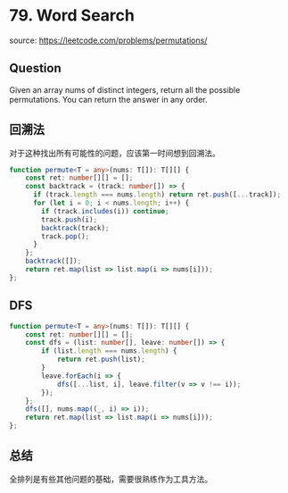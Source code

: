 # 79. Word Search

source: <https://leetcode.com/problems/permutations/>

## Question

Given an array nums of distinct integers, return all the possible permutations. You can return the answer in any order.

## 回溯法

对于这种找出所有可能性的问题，应该第一时间想到回溯法。

```ts
function permute<T = any>(nums: T[]): T[][] {
    const ret: number[][] = [];
    const backtrack = (track: number[]) => {
      if (track.length === nums.length) return ret.push([...track]);
      for (let i = 0; i < nums.length; i++) {
        if (track.includes(i)) continue;
        track.push(i);
        backtrack(track);
        track.pop();
      }
    };
    backtrack([]);
    return ret.map(list => list.map(i => nums[i]));
};
```

## DFS

```ts
function permute<T = any>(nums: T[]): T[][] {
    const ret: number[][] = [];
    const dfs = (list: number[], leave: number[]) => {
        if (list.length === nums.length) {
            return ret.push(list);
        }
        leave.forEach(i => {
            dfs([...list, i], leave.filter(v => v !== i));
        });
    };
    dfs([], nums.map((_, i) => i));
    return ret.map(list => list.map(i => nums[i]));
};
```


## 总结

全排列是有些其他问题的基础，需要很熟练作为工具方法。